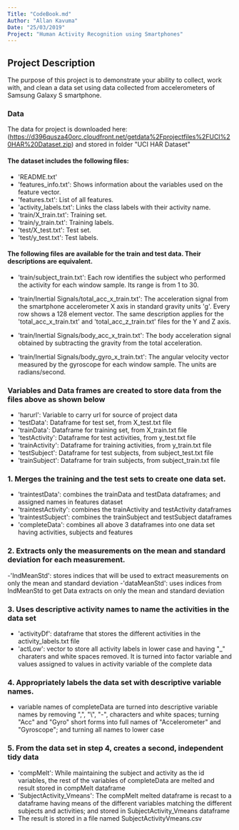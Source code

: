 ```yaml
---
Title: "CodeBook.md"
Author: "Allan Kavuma"
Date: "25/03/2019"
Project: "Human Activity Recognition using Smartphones"
---
```



## Project Description
The purpose of this project is to demonstrate your ability to collect, work with, and clean a data set using data collected from 
accelerometers of Samsung Galaxy S smartphone.


### Data
The data for project is downloaded here: (https://d396qusza40orc.cloudfront.net/getdata%2Fprojectfiles%2FUCI%20HAR%20Dataset.zip)
and stored in folder "UCI HAR Dataset"
#### The dataset includes the following files:
- 'README.txt'
- 'features_info.txt': Shows information about the variables used on the feature vector.
- 'features.txt': List of all features.
- 'activity_labels.txt': Links the class labels with their activity name.
- 'train/X_train.txt': Training set.
- 'train/y_train.txt': Training labels.
- 'test/X_test.txt': Test set.
- 'test/y_test.txt': Test labels.

#### The following files are available for the train and test data. Their descriptions are equivalent. 
- 'train/subject_train.txt': Each row identifies the subject who performed the activity for each window sample. Its range is from 1 to 30. 

- 'train/Inertial Signals/total_acc_x_train.txt': The acceleration signal from the smartphone accelerometer X axis in standard gravity units 'g'. Every row shows a 128 element vector. The same description applies for the 'total_acc_x_train.txt' and 'total_acc_z_train.txt' files for the Y and Z axis. 

- 'train/Inertial Signals/body_acc_x_train.txt': The body acceleration signal obtained by subtracting the gravity from the total acceleration. 

- 'train/Inertial Signals/body_gyro_x_train.txt': The angular velocity vector measured by the gyroscope for each window sample. The units are radians/second. 


### Variables and Data frames are created to store data from the files above as shown below
- 'harurl': Variable to carry url for source of project data
- 'testData': Dataframe for test set, from X_test.txt file
- 'trainData': Dataframe for training set, from X_train.txt file
- 'testActivity': Dataframe for test activities, from y_test.txt file
- 'trainActivity': Dataframe for training activities, from y_train.txt file
- 'testSubject': Dataframe for test subjects, from subject_test.txt file
- 'trainSubject': Dataframe for train subjects, from subject_train.txt file

### 1. Merges the training and the test sets to create one data set.
- 'traintestData': combines the trainData and testData dataframes; and assigned names in features dataset
- 'traintestActivity': combines the trainActivity and testActivity dataframes
- 'traintestSubject': combines the trainSubject and testSubject dataframes 
- 'completeData': combines all above 3 dataframes into one data set having activities, subjects and features

### 2. Extracts only the measurements on the mean and standard deviation for each measurement.
-'IndMeanStd': stores indices that will be used to extract measurements on only the mean and standard deviation
-'dataMeanStd': uses indices from IndMeanStd to get Data extracts on only the mean and standard deviation


### 3. Uses descriptive activity names to name the activities in the data set
- 'activityDf': dataframe that stores the different activities in the activity_labels.txt file
- 'actLow': vector to store all activity labels in lower case and having \"\_\" charaters and white spaces removed. It is turned into factor variable and values assigned to values in activity variable of the complete data


### 4. Appropriately labels the data set with descriptive variable names.
- variable names of completeData are turned into descriptive variable names by removing \"\,\", \"\\\", \"\-\", characters and white spaces; turning \"Acc\" and \"Gyro\" short forms into full names of \"Accelerometer\" and \"Gyroscope\"; and turning all names to lower case

### 5. From the data set in step 4, creates a second, independent tidy data 
- 'compMelt': While maintaining the subject and activity as the id variables, the rest of the variables of completeData are melted and result stored in compMelt dataframe 
- 'SubjectActivity_Vmeans': The compMelt melted dataframe is recast to a dataframe having means of the different variables matching the different subjects and activities; and stored in SubjectActivity_Vmeans dataframe
- The result is stored in a file named SubjectActivityVmeans.csv
